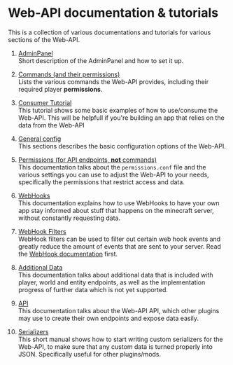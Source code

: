 # Web-API documentation & tutorials

This is a collection of various documentations and tutorials for various sections of the Web-API.

1. [AdminPanel](ADMIN_PANEL.md)  
Short description of the AdminPanel and how to set it up.

1. [Commands (and their permissions)](COMMANDS.md)  
Lists the various commands the Web-API provides, including their required player **permissions**.

1. [Consumer Tutorial](CONSUME.md)  
This tutorial shows some basic examples of how to use/consume the Web-API. This will be helpfull
if you're building an app that relies on the data from the Web-API

1. [General config](CONFIG.md)  
This sections describes the basic configuration options of the Web-API.

1. [Permissions (for API endpoints, **not** commands)](PERMISSIONS.md)  
This documentation talks about the `permissions.conf` file and the various settings you can use
to adjust the Web-API to your needs, specifically the permissions that restrict access and data.

1. [WebHooks](WEBHOOKS.md)  
This documentation explains how to use WebHooks to have your own app stay informed about stuff
that happens on the minecraft server, without constantly requesting data.

1. [WebHook Filters](WEBHOOKS_FILTERS.md)  
WebHook filters can be used to filter out certain web hook events and greatly reduce the amount
of events that are sent to your server. Read the [WebHook documentation](WEBHOOKS.md) first.

1. [Additional Data](DATA.md)  
This documentation talks about additional data that is included with player, world and entity
endpoints, as well as the implementation progress of further data which is not yet supported.

1. [API](API.md)  
This documentation talks about the Web-API API, which other plugins may use to create their 
own endpoints and expose data easily.

1. [Serializers](SERIALIZERS.md)  
This short manual shows how to start writing custom serializers for the Web-API, to make sure
that any custom data is turned properly into JSON. Specifically useful for other plugins/mods.
